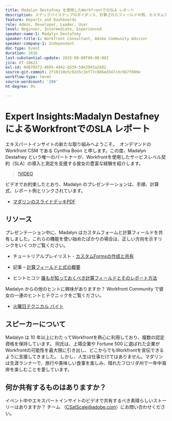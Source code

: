 ```yaml
---
title: Madalyn Destafney を使用したWorkfrontでのSLA レポート
description: ステップバイステップのガイダンス、計算されたフィールドの例、カスタムフォームのベストプラクティスなど、Madalyn Destafney のエキスパートのヒントを使用して、Adobe Workfrontでサービスレベル契約（SLA）を実装および測定する方法を説明します。
feature: Reports and Dashboards
role: Admin, Developer, Leader, User
level: Beginner, Intermediate, Experienced
speaker-name-1: Madalyn Destafney
speaker-title-1: Workfront Consultant, Adobe Community Advisor
speaker-company-1: Independant
doc-type: Event
duration: 1616
last-substantial-update: 2025-08-08T00:00:00Z
jira: KT-18623
exl-id: 0d870372-4605-4d42-b539-5de2943a2682
source-git-commit: 2f10210e5c92e5c1bf77c886ed347cdc967f089e
workflow-type: tm+mt
source-wordcount: '294'
ht-degree: 0%

---
```


# Expert Insights:Madalyn Destafney によるWorkfrontでのSLA レポート

エキスパートインサイトの新たな取り組みへようこそ。  オンデマンドのWorkfront CSM である Cynthia Boon と申します。この度、Madalyn Destafney という唯一のパートナーが、Workfrontを使用したサービスレベル契約（SLA）の導入と測定を支援する彼女の豊富な経験を紹介します。 

>[!VIDEO](https://video.tv.adobe.com/v/3469979/?learn=on&enablevpops&captions=jpn)

ビデオでお約束したとおり、Madalyn のプレゼンテーションは、手順、計算式、レポート例とリンクされています。 

* [ マダリンのスライドデッキPDF](https://cdn.experience.workfront.com/Training/Guides/Customer+Success+at+Scale/SLA+Reporting.pdf)

## リソース

プレゼンテーション中に、Madalyn はカスタムフォームと計算フィールドを共有しました。これらの機能を使い始めたばかりの場合は、正しい方向を示すリンクをいくつかご覧ください。 

* チュートリアルプレイリスト - [ カスタムFormsの作成と共有 ](https://experienceleague.adobe.com/ja/playlists/workfront-create-and-manage-custom-forms)

* 記事 – [ 計算フィールドと式の概要 ](https://experienceleague.adobe.com/ja/docs/workfront-learn/tutorials-workfront/custom-data/calculated-expressions/get-started-with-calculated-fields-and-expressions)

* ヒントとコツ [ 誰もが知っておくべき計算フィールドとそのレポート方法 ](https://experienceleague.adobe.com/ja/docs/events/the-skill-exchange-recordings/workfront/apr2022/calculated-fields)

Madalyn からの他のヒントに興味がありますか？ Workfront Community で彼女の一連のヒントとテクニックをご覧ください。 

* [ 火曜日テクニカル バイト ](https://experienceleaguecommunities.adobe.com/t5/workfront-discussions/tuesday-tech-bytes/m-p/625812?profile.language=ja#M2742)

## スピーカーについて 

Madalyn は 10 年以上にわたってWorkfrontを熱心に利用しており、複数の認定資格を保持しています。 同氏は、上場企業や Fortune 500 に選ばれた企業がWorkfrontの可能性を最大限に引き出し、どこからでもWorkfrontを宣伝できるように支援してきました。 しかし、人生は仕事だけではありません。マダリンは生涯ランナーで、旅行や美味しい食事を楽しみ、晴れたフロリダ州で一年中海岸を楽しむことを愛しています。 

## 何か共有するものはありますか？

イベント中やエキスパートインサイトのビデオで共有するべき素晴らしいストーリーはありますか？ チーム （[CSatScale@adobe.com](mailto:CSatScale@adobe.com)）にお問い合わせください。
